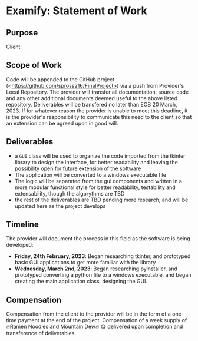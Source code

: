 # Examify: Statement of Work

## Purpose

Client <Math Teacher> of Fake High School, Somewhere BFE, is seeking assistance from provider, Sean Ross, an independent contractor in developing a piece of software. The purpose of this contracted project is to create a software tool that can generate electronic exams from documents and provide students with an accurate assessment of their performance. The software will allow instructors to easily create and customize exams in a variety of formats, including multiple-choice, short answer, and essay questions. The input document will be scanned by the software and converted into an electronic exam format, with questions and answer choices automatically extracted and formatted. Once students complete the exam, the software will analyze their responses and provide an overall grade, as well as individual feedback on each question. The goal of this project is to provide a fast, efficient, and accurate way for instructors to create and grade exams, while also providing students with a comprehensive assessment of their performance.

## Scope of Work

Code will be appended to the GitHub project (\<https://github.com/spross216/FinalProject>) via a push from Provider's Local Repository. The provider will transfer all documentation, source code and any other additional documents deemed useful to the above listed repository.
Deliverables will be transfered no later than EOB 20 March, 2023. If for whatever reason the provider is unable to meet this deadline, it is the provider's responsibility to communicate this need to the client so that an extension can be agreed upon in good will. 

## Deliverables

- a `GUI` class will be used to organize the code imported from the tkinter library to design the interface, for better readability and leaving the possibility open for future extension of the software
- The application will be converted to a windows executable file
- The logic will be separated from the gui components and written in a more modular functional style for better readability, testability and extensability, though the algorythms are TBD
- the rest of the deliverables are TBD pending more research, and will be updated here as the project develops

## Timeline

The provider will document the process in this field as the software is being developed:
- **Friday, 24th February, 2023**: Began researching tkinter, and prototyped basic GUI applications to get more familiar with the library
- **Wednesday, March 2nd, 2023**: Began researching pyinstaller, and prototyped converting a python file to a windows executable, and began creating the main application class, designing the GUI. 
## Compensation

Compensation from the client to the provider will be in the form of a one-time payment at the end of the project. Compensation of a week supply of :fire:Ramen Noodles and Mountain Dew:fire: :yum: delivered upon completion and transference of deliverables. 